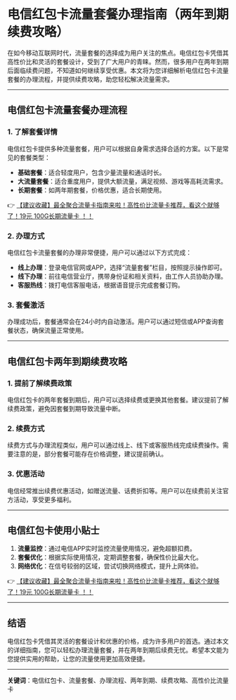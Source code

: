 # 电信红包卡流量套餐办理指南（两年到期续费攻略）

在如今移动互联网时代，流量套餐的选择成为用户关注的焦点。电信红包卡凭借其高性价比和灵活的套餐设计，受到了广大用户的青睐。然而，很多用户在两年到期后面临续费问题，不知道如何继续享受优惠。本文将为您详细解析电信红包卡流量套餐的办理流程，并提供续费攻略，助您轻松解决流量需求。

---

## 电信红包卡流量套餐办理流程

### 1. 了解套餐详情
电信红包卡提供多种流量套餐，用户可以根据自身需求选择合适的方案。以下是常见的套餐类型：
- **基础套餐**：适合轻度用户，包含少量流量和通话时长。
- **大流量套餐**：适合重度用户，提供大额流量，满足视频、游戏等高耗流需求。
- **长期套餐**：如两年期套餐，价格优惠，适合长期使用。

👉 [【建议收藏】最全聚合流量卡指南来啦！高性价比流量卡推荐，看这个就够了！19元 100G长期流量卡 ！！](https://bit.ly/Liuliangka)

### 2. 办理方式
电信红包卡流量套餐的办理非常便捷，用户可以通过以下方式完成：
- **线上办理**：登录电信官网或APP，选择“流量套餐”栏目，按照提示操作即可。
- **线下办理**：前往电信营业厅，携带身份证和相关资料，由工作人员协助办理。
- **客服热线**：拨打电信客服电话，根据语音提示完成套餐订购。

### 3. 套餐激活
办理成功后，套餐通常会在24小时内自动激活。用户可以通过短信或APP查询套餐状态，确保流量正常使用。

---

## 电信红包卡两年到期续费攻略

### 1. 提前了解续费政策
电信红包卡的两年套餐到期后，用户可以选择续费或更换其他套餐。建议提前了解续费政策，避免因套餐到期导致流量中断。

### 2. 续费方式
续费方式与办理流程类似，用户可以通过线上、线下或客服热线完成续费操作。需要注意的是，部分套餐可能存在价格调整，建议提前确认。

### 3. 优惠活动
电信经常推出续费优惠活动，如赠送流量、话费折扣等。用户可以在续费前关注官方活动，享受更多福利。

---

## 电信红包卡使用小贴士

1. **流量监控**：通过电信APP实时监控流量使用情况，避免超额扣费。
2. **套餐优化**：根据实际使用情况，定期调整套餐，确保性价比最大化。
3. **网络优化**：在信号较弱的区域，尝试切换网络模式，提升上网体验。

👉 [【建议收藏】最全聚合流量卡指南来啦！高性价比流量卡推荐，看这个就够了！19元 100G长期流量卡 ！！](https://bit.ly/Liuliangka)

---

## 结语

电信红包卡凭借其灵活的套餐设计和优惠的价格，成为许多用户的首选。通过本文的详细指南，您可以轻松办理流量套餐，并在两年到期后续费无忧。希望本文能为您提供实用的帮助，让您的流量使用更加高效便捷。

---

**关键词**：电信红包卡、流量套餐、办理流程、两年到期、续费攻略、高性价比流量卡